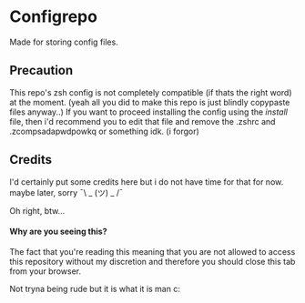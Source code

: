 # Configrepo
Made for storing config files.

## Precaution
This repo's zsh config is not completely compatible (if thats the right word) at the moment. (yeah all you did to make this repo is just blindly copypaste files anyway..)
If you want to proceed installing the config using the _install_ file, then i'd recommend you to edit that file and remove the .zshrc and .zcompsadapwdpowkq or something idk. (i forgor)

## Credits
I'd certainly put some credits here but i do not have time for that for now. maybe later, sorry ¯\ _ (ツ) _ /¯




Oh right, btw...
#### Why are you seeing this?
The fact that you're reading this meaning that you are not allowed to access this repository without my discretion and therefore you should close this tab from your browser. 

Not tryna being rude but it is what it is man c:
